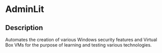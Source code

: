 # AdminLit

## Description

Automates the creation of various Windows security features and Virtual Box VMs for the purpose of learning and testing
various technologies.